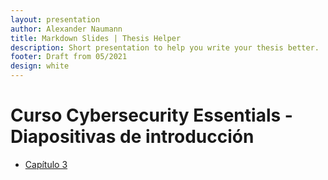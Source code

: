 ```yaml
---
layout: presentation
author: Alexander Naumann
title: Markdown Slides | Thesis Helper
description: Short presentation to help you write your thesis better.
footer: Draft from 05/2021
design: white
---
```


# Curso Cybersecurity Essentials - Diapositivas de introducción

* [Capítulo 3]()
